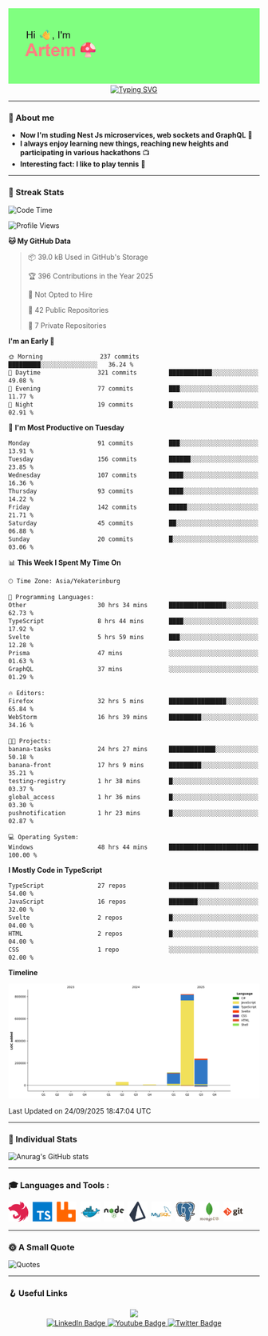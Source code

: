 <div id="header" align="center">
  <img src="https://github.com/CurlyBattery/CurlyBattery/blob/master/header.png?raw=true" alt="альтернативный текст">
  <a href="https://git.io/typing-svg"><img src="https://readme-typing-svg.demolab.com?font=Fira+Code&pause=1000&color=2BF777&width=435&lines=I've+been+doing+backend+programming+;on+Nest+JS+for+13+months+now" alt="Typing SVG" /></a>
</div>

---

### :otter: About me 
- __Now I'm studing Nest Js microservices, web sockets and GraphQL__ 🧩
- __I always enjoy learning new things, reaching new heights and participating in various hackathons__ 📺
- __Interesting fact: I like to play tennis__ 🏓

---

### :monorail: Streak Stats 

<!--START_SECTION:waka-->
![Code Time](http://img.shields.io/badge/Code%20Time-1%2C497%20hrs%2010%20mins-blue)

![Profile Views](http://img.shields.io/badge/Profile%20Views-0-blue)

**🐱 My GitHub Data** 

> 📦 39.0 kB Used in GitHub's Storage 
 > 
> 🏆 396 Contributions in the Year 2025
 > 
> 🚫 Not Opted to Hire
 > 
> 📜 42 Public Repositories 
 > 
> 🔑 7 Private Repositories 
 > 
**I'm an Early 🐤** 

```text
🌞 Morning                237 commits         █████████░░░░░░░░░░░░░░░░   36.24 % 
🌆 Daytime                321 commits         ████████████░░░░░░░░░░░░░   49.08 % 
🌃 Evening                77 commits          ███░░░░░░░░░░░░░░░░░░░░░░   11.77 % 
🌙 Night                  19 commits          █░░░░░░░░░░░░░░░░░░░░░░░░   02.91 % 
```
📅 **I'm Most Productive on Tuesday** 

```text
Monday                   91 commits          ███░░░░░░░░░░░░░░░░░░░░░░   13.91 % 
Tuesday                  156 commits         ██████░░░░░░░░░░░░░░░░░░░   23.85 % 
Wednesday                107 commits         ████░░░░░░░░░░░░░░░░░░░░░   16.36 % 
Thursday                 93 commits          ████░░░░░░░░░░░░░░░░░░░░░   14.22 % 
Friday                   142 commits         █████░░░░░░░░░░░░░░░░░░░░   21.71 % 
Saturday                 45 commits          ██░░░░░░░░░░░░░░░░░░░░░░░   06.88 % 
Sunday                   20 commits          █░░░░░░░░░░░░░░░░░░░░░░░░   03.06 % 
```


📊 **This Week I Spent My Time On** 

```text
🕑︎ Time Zone: Asia/Yekaterinburg

💬 Programming Languages: 
Other                    30 hrs 34 mins      ████████████████░░░░░░░░░   62.73 % 
TypeScript               8 hrs 44 mins       ████░░░░░░░░░░░░░░░░░░░░░   17.92 % 
Svelte                   5 hrs 59 mins       ███░░░░░░░░░░░░░░░░░░░░░░   12.28 % 
Prisma                   47 mins             ░░░░░░░░░░░░░░░░░░░░░░░░░   01.63 % 
GraphQL                  37 mins             ░░░░░░░░░░░░░░░░░░░░░░░░░   01.29 % 

🔥 Editors: 
Firefox                  32 hrs 5 mins       ████████████████░░░░░░░░░   65.84 % 
WebStorm                 16 hrs 39 mins      █████████░░░░░░░░░░░░░░░░   34.16 % 

🐱‍💻 Projects: 
banana-tasks             24 hrs 27 mins      █████████████░░░░░░░░░░░░   50.18 % 
banana-front             17 hrs 9 mins       █████████░░░░░░░░░░░░░░░░   35.21 % 
testing-registry         1 hr 38 mins        █░░░░░░░░░░░░░░░░░░░░░░░░   03.37 % 
global_access            1 hr 36 mins        █░░░░░░░░░░░░░░░░░░░░░░░░   03.30 % 
pushnotification         1 hr 23 mins        █░░░░░░░░░░░░░░░░░░░░░░░░   02.87 % 

💻 Operating System: 
Windows                  48 hrs 44 mins      █████████████████████████   100.00 % 
```

**I Mostly Code in TypeScript** 

```text
TypeScript               27 repos            ██████████████░░░░░░░░░░░   54.00 % 
JavaScript               16 repos            ████████░░░░░░░░░░░░░░░░░   32.00 % 
Svelte                   2 repos             █░░░░░░░░░░░░░░░░░░░░░░░░   04.00 % 
HTML                     2 repos             █░░░░░░░░░░░░░░░░░░░░░░░░   04.00 % 
CSS                      1 repo              ░░░░░░░░░░░░░░░░░░░░░░░░░   02.00 % 
```



**Timeline**

![Lines of Code chart](https://raw.githubusercontent.com/CurlyBattery/CurlyBattery/master/assets/bar_graph.png)


 Last Updated on 24/09/2025 18:47:04 UTC
<!--END_SECTION:waka-->

---

### :slot_machine: Individual Stats 
![Anurag's GitHub stats](https://github-readme-stats.vercel.app/api?username=CurlyBattery&hide=contribs,prs&theme=dracula)

---

### :mortar_board: Languages and Tools :
<div>
  <img src="https://github.com/devicons/devicon/blob/master/icons/nestjs/nestjs-original.svg" title="Nest" alt="Nest" width="40" height="40"/>&nbsp;
  <img src="https://github.com/devicons/devicon/blob/master/icons/typescript/typescript-plain.svg" title="TypeScript" alt="TypeScript" width="40" height="40"/>&nbsp;
  <img src="https://github.com/devicons/devicon/blob/master/icons/rabbitmq/rabbitmq-original.svg" title="Rabbit" alt="RabbitMQ" width="40" height="40"/>&nbsp;
  <img src="https://github.com/devicons/devicon/blob/master/icons/docker/docker-original.svg" title="Docker" alt="Docker" width="40" height="40"/>&nbsp;
  <img src="https://github.com/devicons/devicon/blob/master/icons/nodejs/nodejs-original-wordmark.svg" title="NodeJS" alt="NodeJS" width="40" height="40"/>&nbsp;
  <img src="https://github.com/devicons/devicon/blob/master/icons/prisma/prisma-original.svg" title="Prisma"  alt="Prisma" width="40" height="40"/>&nbsp;
  <img src="https://github.com/devicons/devicon/blob/master/icons/mysql/mysql-original-wordmark.svg" title="MySQL"  alt="MySQL" width="40" height="40"/>&nbsp;
  <img src="https://github.com/devicons/devicon/blob/master/icons/postgresql/postgresql-original.svg" title="PostgreSQL"  alt="PostgreSQL" width="40" height="40"/>&nbsp;
  <img src="https://github.com/devicons/devicon/blob/master/icons/mongodb/mongodb-original-wordmark.svg" title="MongoDB" alt="MongoDB" width="40" height="40"/>&nbsp;
  <img src="https://github.com/devicons/devicon/blob/master/icons/git/git-original-wordmark.svg" title="Git" **alt="Git" width="40" height="40"/>
</div>

---

### :sun_with_face: A Small Quote
![Quotes](https://quotes-github-readme.vercel.app/api?type=horizontal&theme=dark)

---

### :hook: Useful Links 
<div align="center">
  <img src="https://media2.giphy.com/media/v1.Y2lkPTc5MGI3NjExdG1qb3M0MHpyZmczeDJoZzR4Z2lvcXBydDhpejNpb3Zoc2NoM2lnaCZlcD12MV9pbnRlcm5hbF9naWZfYnlfaWQmY3Q9Zw/FXynzLoP14IHsnfGmO/giphy.gif" height="300">
  
  <div id="badges">
  <a href="your-linkedin-URL">
    <img src="https://img.shields.io/badge/LinkedIn-blue?style=for-the-badge&logo=linkedin&logoColor=white" alt="LinkedIn Badge"/>
  </a>
  <a href="your-youtube-URL">
    <img src="https://img.shields.io/badge/YouTube-red?style=for-the-badge&logo=youtube&logoColor=white" alt="Youtube Badge"/>
  </a>
  <a href="your-twitter-URL">
    <img src="https://img.shields.io/badge/Twitter-blue?style=for-the-badge&logo=twitter&logoColor=white" alt="Twitter Badge"/>
  </a>
